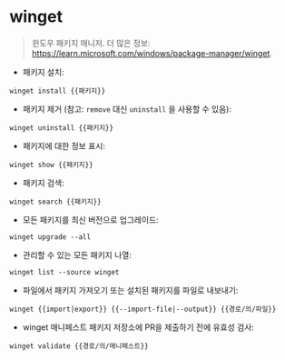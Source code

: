 # winget

> 윈도우 패키지 매니저.
> 더 많은 정보: <https://learn.microsoft.com/windows/package-manager/winget>.

- 패키지 설치:

`winget install {{패키지}}`

- 패키지 제거 (참고: `remove` 대신 `uninstall` 을 사용할 수 있음):

`winget uninstall {{패키지}}`

- 패키지에 대한 정보 표시:

`winget show {{패키지}}`

- 패키지 검색:

`winget search {{패키지}}`

- 모든 패키지를 최신 버전으로 업그레이드:

`winget upgrade --all`

- 관리할 수 있는 모든 패키지 나열:

`winget list --source winget`

- 파일에서 패키지 가져오기 또는 설치된 패키지를 파일로 내보내기:

`winget {{import|export}} {{--import-file|--output}} {{경로/의/파일}}`

- winget 매니페스트 패키지 저장소에 PR을 제출하기 전에 유효성 검사:

`winget validate {{경로/의/매니페스트}}`
